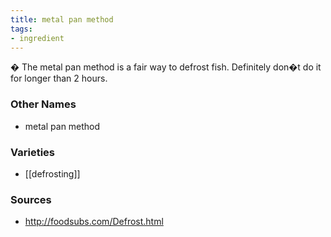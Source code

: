 ```yaml
---
title: metal pan method
tags:
- ingredient
---
```

� The metal pan method is a fair way to defrost fish. Definitely don�t do it for longer than 2 hours.

### Other Names

* metal pan method

### Varieties

* [[defrosting]]

### Sources
* http://foodsubs.com/Defrost.html
